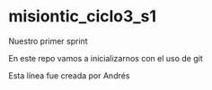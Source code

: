 # misiontic_ciclo3_s1
Nuestro primer sprint


En este repo vamos a inicializarnos con el uso de git

Esta línea fue creada por Andrés

